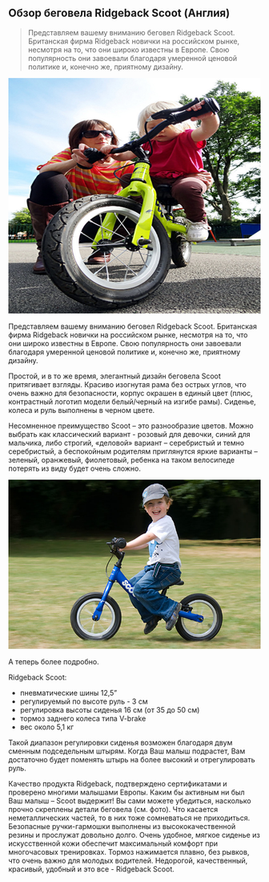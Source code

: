 ## Обзор беговела Ridgeback Scoot (Англия) ##


>Представляем вашему вниманию беговел Ridgeback Scoot. Британская фирма Ridgeback новички на российском рынке, несмотря на то, что они широко известны в Европе. Свою популярность они завоевали благодаря умеренной ценовой политике и, конечно же, приятному дизайну.

<img src="images/Scoot_green_01.jpg" alt="" width="700" height="469" />

Представляем вашему вниманию беговел Ridgeback Scoot. Британская фирма Ridgeback новички на российском рынке, несмотря на то, что они широко известны в Европе. Свою популярность они завоевали благодаря умеренной ценовой политике и, конечно же, приятному дизайну.

Простой, и в то же время, элегантный дизайн беговела Scoot притягивает взгляды. Красиво изогнутая рама без острых углов, что очень важно для безопасности, корпус окрашен в единый цвет (плюс, контрастный логотип модели белый/черный на изгибе рамы). Сиденье, колеса и руль выполнены в черном цвете.

Несомненное преимущество Scoot – это разнообразие цветов. Можно выбрать как классический вариант - розовый для девочки, синий для мальчика, либо строгий, «деловой» вариант – серебристый и темно серебристый, а беспокойным родителям приглянутся яркие варианты – зеленый, оранжевый, фиолетовый, ребенка на таком велосипеде потерять из виду будет очень сложно.

![](images/Scoot_blue_1.jpg)

А теперь более подробно.

Ridgeback Scoot:

* пневматические шины 12,5”
* регулируемый по высоте руль - 3 см
* регулировка высоты сиденья 16 см (от 35 до 50 см)
* тормоз заднего колеса типа V-brake
* вес около 5,1 кг

Такой диапазон регулировки сиденья возможен благодаря двум сменным подседельным штырям. Когда Ваш малыш подрастет, Вам достаточно будет поменять штырь на более высокий и отрегулировать руль.

Качество продукта Ridgeback, подтверждено сертификатами и проверено многими малышами Европы. Каким бы активным ни был Ваш малыш – Scoot выдержит! Вы сами можете убедиться, насколько прочно скреплены детали беговела (см. фото). Что касается неметаллических частей, то в них тоже сомневаться не приходиться. Безопасные ручки-гармошки выполнены из высококачественной резины и прослужат довольно долго. Очень удобное, мягкое сиденье из искусственной кожи обеспечит максимальный комфорт при многочасовых тренировках. Тормоз нажимается плавно, без рывков, что очень важно для молодых водителей.
Недорогой, качественный, красивый, удобный и это все - Ridgeback Scoot.



